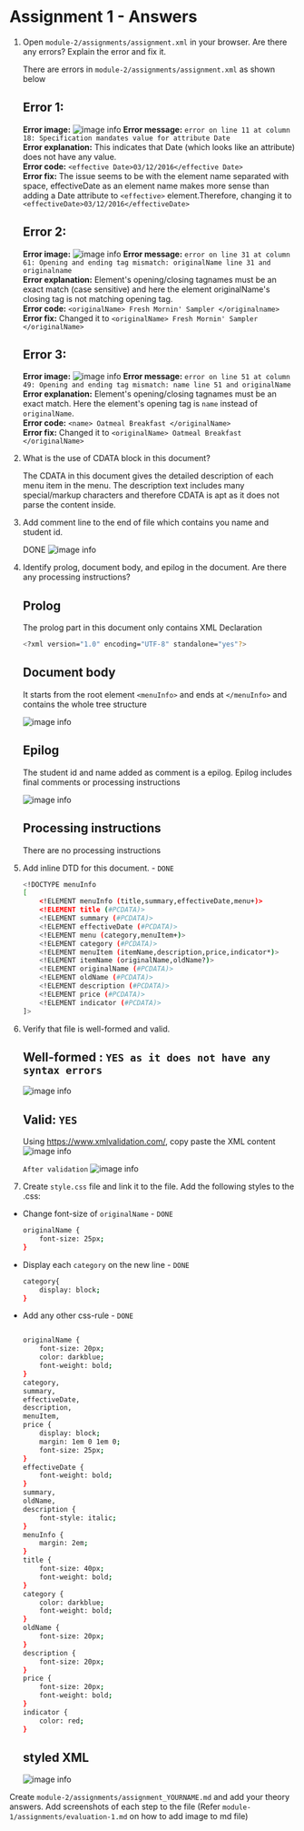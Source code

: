 # Assignment 1 - Answers

1. Open `module-2/assignments/assignment.xml` in your browser. Are there any errors? Explain the error and fix it.

    There are errors in `module-2/assignments/assignment.xml` as shown below

    ## Error 1:

    __Error image:__ ![image info](../assets/q1-error1.png)
    __Error message:__ `error on line 11 at column 18: Specification mandates value for attribute Date`  
    __Error explanation:__ This indicates that Date (which looks like an attribute) does not have any value.  
    __Error code:__ `<effective Date>03/12/2016</effective Date>`  
    __Error fix:__ The issue seems to be with the element name separated with space, effectiveDate as an element name makes more sense than adding a Date attribute to `<effective>` element.Therefore, changing it to `<effectiveDate>03/12/2016</effectiveDate>`  

    ## Error 2:

    __Error image:__ ![image info](../assets/q1-error2.png)
    __Error message:__ `error on line 31 at column 61: Opening and ending tag mismatch: originalName line 31 and originalname`  
    __Error explanation:__ Element's opening/closing tagnames must be an exact match (case sensitive) and here the element originalName's closing tag is not matching opening tag.  
    __Error code:__ `<originalName> Fresh Mornin' Sampler </originalname>`  
    __Error fix:__ Changed it to `<originalName> Fresh Mornin' Sampler </originalName> `  

    ## Error 3:

    __Error image:__ ![image info](../assets/q1-error3.png)
    __Error message:__ `error on line 51 at column 49: Opening and ending tag mismatch: name line 51 and originalName`  
    __Error explanation:__ Element's opening/closing tagnames must be an exact match. Here the element's opening tag is `name` instead of `originalName`.  
    __Error code:__ `<name> Oatmeal Breakfast </originalName>`  
    __Error fix:__ Changed it to `<originalName> Oatmeal Breakfast </originalName>`  


2. What is the use of CDATA block in this document?

    The CDATA in this document gives the detailed description of each menu item in the menu. The description text includes many special/markup characters and therefore CDATA is apt as it does not parse the content inside.

3. Add comment line to the end of file which contains you name and student id.

    DONE ![image info](../assets/q3.png)

4. Identify prolog, document body, and epilog in the document. Are there any processing instructions?

    ## Prolog

    The prolog part in this document only contains XML Declaration

    ```bash 
    <?xml version="1.0" encoding="UTF-8" standalone="yes"?>
    ```

    ## Document body

    It starts from the root element `<menuInfo>` and ends at `</menuInfo>` and contains the whole tree structure

    ![image info](../assets/q4-doc-body.png)

    ## Epilog

    The student id and name added as comment is a epilog. Epilog includes final comments or processing instructions

    ![image info](../assets/q4-epilog.png)

    ## Processing instructions

    There are no processing instructions

5. Add inline DTD for this document. - `DONE`

    ```bash
    <!DOCTYPE menuInfo 
    [
        <!ELEMENT menuInfo (title,summary,effectiveDate,menu+)>
        <!ELEMENT title (#PCDATA)>
        <!ELEMENT summary (#PCDATA)>
        <!ELEMENT effectiveDate (#PCDATA)>
        <!ELEMENT menu (category,menuItem+)>
        <!ELEMENT category (#PCDATA)>
        <!ELEMENT menuItem (itemName,description,price,indicator*)>
        <!ELEMENT itemName (originalName,oldName?)>
        <!ELEMENT originalName (#PCDATA)>
        <!ELEMENT oldName (#PCDATA)>
        <!ELEMENT description (#PCDATA)>
        <!ELEMENT price (#PCDATA)>
        <!ELEMENT indicator (#PCDATA)>
    ]>
    ```

6. Verify that file is well-formed and valid.

    ## Well-formed : `YES as it does not have any syntax errors`
    ![image info](../assets/q6-well-formed.png)

    ## Valid: `YES`
    Using https://www.xmlvalidation.com/, copy paste the XML content 
    ![image info](../assets/q6-xml-validation-1.png)

    `After validation`
    ![image info](../assets/q6-xml-validation-result.png)

7. Create `style.css` file and link it to the file. Add the following styles to the .css:

- Change font-size of `originalName` - `DONE`

    ```bash
    originalName {
        font-size: 25px;
    }
    ```
- Display each `category` on the new line - `DONE`

    ```bash
    category{
        display: block;
    }
    ```

- Add any other css-rule - `DONE`

    ```bash

    originalName {
        font-size: 20px;
        color: darkblue;
        font-weight: bold;
    }
    category,
    summary,
    effectiveDate,
    description,
    menuItem,
    price {
        display: block;
        margin: 1em 0 1em 0;
        font-size: 25px;
    }
    effectiveDate {
        font-weight: bold;
    }
    summary,
    oldName,
    description {
        font-style: italic;
    }
    menuInfo {
        margin: 2em;
    }
    title {
        font-size: 40px;
        font-weight: bold;
    }
    category {
        color: darkblue;
        font-weight: bold;
    }
    oldName {
        font-size: 20px;
    }
    description {
        font-size: 20px;
    }
    price {
        font-size: 20px;
        font-weight: bold;
    }
    indicator {
        color: red;
    }

    ```
    ## styled XML
    ![image info](../assets/q7-styled.png)


Create `module-2/assignments/assignment_YOURNAME.md` and add your theory answers. Add screenshots of each step to the file (Refer `module-1/assignments/evaluation-1.md` on how to add image to md file)
